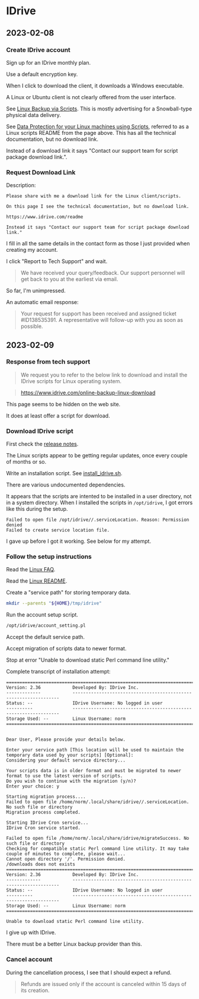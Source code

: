 # IDrive

## 2023-02-08

### Create IDrive account

Sign up for an IDrive monthly plan.

Use a default encryption key.

When I click to download the client, it downloads a Windows executable.

A Linux or Ubuntu client is not clearly offered from the user interface.

See [Linux Backup via Scripts](https://www.idrive.com/linux-backup-scripts). This is mostly advertising for a Snowball-type physical data delivery.

See [Data Protection for your Linux machines using Scripts](https://www.idrive.com/readme), referred to as a Linux scripts README from the page above. This has all the technical documentation, but no download link.

Instead of a download link it says "Contact our support team for script package download link.".

### Request Download Link

Description:

```
Please share with me a download link for the Linux client/scripts.

On this page I see the technical documentation, but no download link.

https://www.idrive.com/readme

Instead it says "Contact our support team for script package download link."
```

I fill in all the same details in the contact form as those I just provided when creating my account.

I click "Report to Tech Support" and wait.

> We have received your query/feedback. Our support personnel will get back to you at the earliest via email. 

So far, I'm unimpressed.

An automatic email response:

> Your request for support has been received and assigned ticket #ID138535391. A representative will follow-up with you as soon as possible. 

## 2023-02-09

### Response from tech support

> We request you to refer to the below link to download and install the IDrive scripts for Linux operating system.

> https://www.idrive.com/online-backup-linux-download

This page seems to be hidden on the web site.

It does at least offer a script for download.

### Download IDrive script

First check the [release notes](https://www.idrive.com/release-info#linux).

The Linux scripts appear to be getting regular updates, once every couple of months or so.

Write an installation script. See [install_idrive.sh](install_idrive.sh).

There are various undocumented dependencies.

It appears that the scripts are intented to be installed in a user directory, not in a system directory. When I installed the scripts in `/opt/idrive`, I got errors like this during the setup.

```text
Failed to open file /opt/idrive//.serviceLocation. Reason: Permission denied
Failed to create service location file.
```

I gave up before I got it working. See below for my attempt.

### Follow the setup instructions

Read the [Linux FAQ](https://www.idrive.com/faq_linux).

Read the [Linux README](https://www.idrive.com/readme).

Create a "service path" for storing temporary data.

```bash
mkdir --parents "${HOME}/tmp/idrive"
```

Run the account setup script.

```bash
/opt/idrive/account_setting.pl
```

Accept the default service path.

Accept migration of scripts data to newer format.

Stop at error "Unable to download static Perl command line utility."

Complete transcript of installation attempt:

```text
==========================================================================================
Version: 2.36            Developed By: IDrive Inc.
-------------            -----------------------------------------------------------------
Status: --               IDrive Username: No logged in user
----------               -----------------------------------------------------------------
Storage Used: --         Linux Username: norm
==========================================================================================


Dear User, Please provide your details below.

Enter your service path [This location will be used to maintain the temporary data used by your scripts] [Optional]: 
Considering your default service directory...

Your scripts data is in older format and must be migrated to newer format to use the latest version of scripts. 
Do you wish to continue with the migration (y/n)? 
Enter your choice: y

Starting migration process.... 
Failed to open file /home/norm/.local/share/idrive//.serviceLocation. No such file or directory
Migration process completed. 

Starting IDrive Cron service...
IDrive Cron service started. 

Failed to open file /home/norm/.local/share/idrive/migrateSuccess. No such file or directory
Checking for compatible static Perl command line utility. It may take couple of minutes to complete, please wait... 
Cannot open directory '/'. Permission denied.
/downloads does not exists
==========================================================================================
Version: 2.36            Developed By: IDrive Inc.
-------------            -----------------------------------------------------------------
Status: --               IDrive Username: No logged in user
----------               -----------------------------------------------------------------
Storage Used: --         Linux Username: norm
==========================================================================================

Unable to download static Perl command line utility.
```

I give up with IDrive.

There must be a better Linux backup provider than this.

### Cancel account

During the cancellation process, I see that I should expect a refund.

> Refunds are issued only if the account is canceled within 15 days of its creation.
